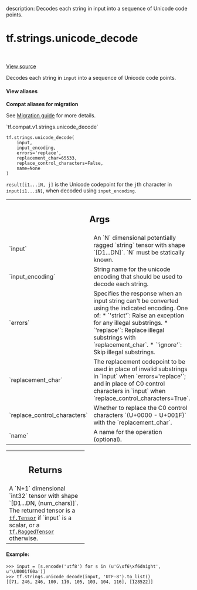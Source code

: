 description: Decodes each string in input into a sequence of Unicode code points.

<div itemscope itemtype="http://developers.google.com/ReferenceObject">
<meta itemprop="name" content="tf.strings.unicode_decode" />
<meta itemprop="path" content="Stable" />
</div>

# tf.strings.unicode_decode

<!-- Insert buttons and diff -->

<table class="tfo-notebook-buttons tfo-api nocontent" align="left">

</table>

<a target="_blank" class="external" href="/code/stable/tensorflow/python/ops/ragged/ragged_string_ops.py">View source</a>



Decodes each string in `input` into a sequence of Unicode code points.


<section class="expandable">
  <h4 class="showalways">View aliases</h4>
  <p>
<b>Compat aliases for migration</b>
<p>See
<a href="https://www.tensorflow.org/guide/migrate">Migration guide</a> for
more details.</p>
<p>`tf.compat.v1.strings.unicode_decode`</p>
</p>
</section>

<pre class="devsite-click-to-copy prettyprint lang-py tfo-signature-link">
<code>tf.strings.unicode_decode(
    input,
    input_encoding,
    errors=&#x27;replace&#x27;,
    replacement_char=65533,
    replace_control_characters=False,
    name=None
)
</code></pre>



<!-- Placeholder for "Used in" -->

`result[i1...iN, j]` is the Unicode codepoint for the `j`th character in
`input[i1...iN]`, when decoded using `input_encoding`.

<!-- Tabular view -->
 <table class="responsive fixed orange">
<colgroup><col width="214px"><col></colgroup>
<tr><th colspan="2"><h2 class="add-link">Args</h2></th></tr>

<tr>
<td>
`input`<a id="input"></a>
</td>
<td>
An `N` dimensional potentially ragged `string` tensor with shape
`[D1...DN]`.  `N` must be statically known.
</td>
</tr><tr>
<td>
`input_encoding`<a id="input_encoding"></a>
</td>
<td>
String name for the unicode encoding that should be used to
decode each string.
</td>
</tr><tr>
<td>
`errors`<a id="errors"></a>
</td>
<td>
Specifies the response when an input string can't be converted
using the indicated encoding. One of:
* `'strict'`: Raise an exception for any illegal substrings.
* `'replace'`: Replace illegal substrings with `replacement_char`.
* `'ignore'`: Skip illegal substrings.
</td>
</tr><tr>
<td>
`replacement_char`<a id="replacement_char"></a>
</td>
<td>
The replacement codepoint to be used in place of invalid
substrings in `input` when `errors='replace'`; and in place of C0 control
characters in `input` when `replace_control_characters=True`.
</td>
</tr><tr>
<td>
`replace_control_characters`<a id="replace_control_characters"></a>
</td>
<td>
Whether to replace the C0 control characters
`(U+0000 - U+001F)` with the `replacement_char`.
</td>
</tr><tr>
<td>
`name`<a id="name"></a>
</td>
<td>
A name for the operation (optional).
</td>
</tr>
</table>



<!-- Tabular view -->
 <table class="responsive fixed orange">
<colgroup><col width="214px"><col></colgroup>
<tr><th colspan="2"><h2 class="add-link">Returns</h2></th></tr>
<tr class="alt">
<td colspan="2">
A `N+1` dimensional `int32` tensor with shape `[D1...DN, (num_chars)]`.
The returned tensor is a <a href="../../tf/Tensor.md"><code>tf.Tensor</code></a> if `input` is a scalar, or a
<a href="../../tf/RaggedTensor.md"><code>tf.RaggedTensor</code></a> otherwise.
</td>
</tr>

</table>


#### Example:

```
>>> input = [s.encode('utf8') for s in (u'G\xf6\xf6dnight', u'\U0001f60a')]
>>> tf.strings.unicode_decode(input, 'UTF-8').to_list()
[[71, 246, 246, 100, 110, 105, 103, 104, 116], [128522]]
```